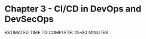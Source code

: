 # Chapter 3 - CI/CD in DevOps and DevSecOps

<div class="time-pill">ESTIMATED TIME TO COMPLETE: 25–30 MINUTES</div>